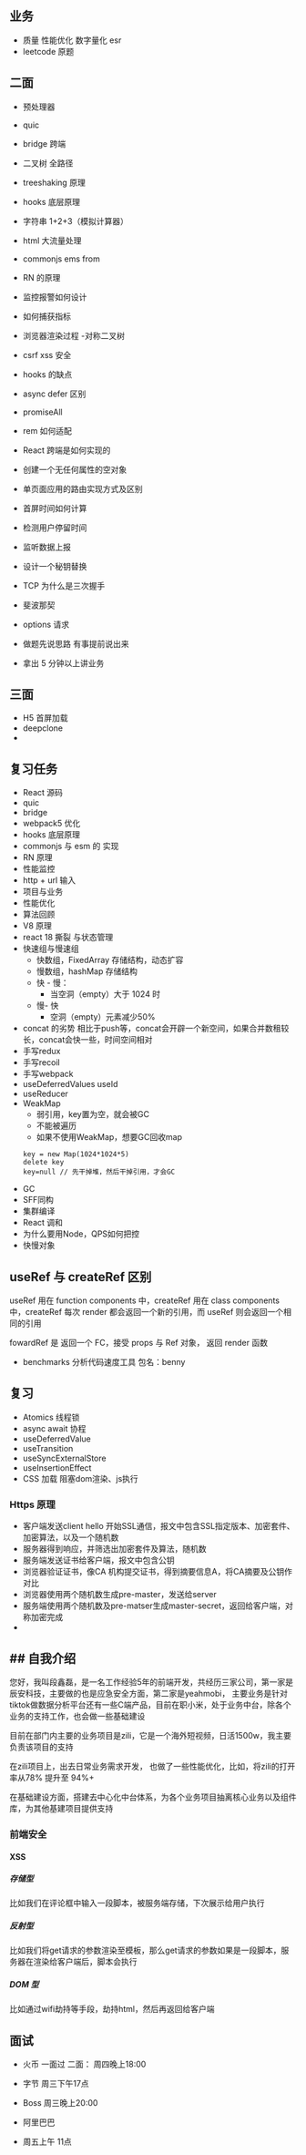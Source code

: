 ## 业务

- 质量 性能优化 数字量化 esr
- leetcode 原题

## 二面

- 预处理器
- quic
- bridge 跨端
- 二叉树 全路径
- treeshaking 原理
- hooks 底层原理
- 字符串 1+2+3（模拟计算器）
- html 大流量处理
- commonjs ems from
- RN 的原理
- 监控报警如何设计
- 如何捕获指标
- 浏览器渲染过程 -对称二叉树
- csrf xss 安全
- hooks 的缺点
- async defer 区别
- promiseAll
- rem 如何适配
- React 跨端是如何实现的
- 创建一个无任何属性的空对象
- 单页面应用的路由实现方式及区别
- 首屏时间如何计算
- 检测用户停留时间
- 监听数据上报
- 设计一个秘钥替换
- TCP 为什么是三次握手
- 斐波那契
- options 请求

- 做题先说思路
  有事提前说出来

- 拿出 5 分钟以上讲业务

## 三面

- H5 首屏加载
- deepclone
-

## 复习任务

- React 源码
- quic
- bridge
- webpack5 优化
- hooks 底层原理
- commonjs 与 esm 的 实现
- RN 原理
- 性能监控
- http + url 输入
- 项目与业务
- 性能优化
- 算法回顾
- V8 原理
- react 18 撕裂 与状态管理
- 快速组与慢速组
  - 快数组，FixedArray 存储结构，动态扩容
  - 慢数组，hashMap 存储结构
  - 快 - 慢：
    - 当空洞（empty）大于 1024 时
  - 慢- 快
    - 空洞（empty）元素减少50%
- concat 的劣势
  相比于push等，concat会开辟一个新空间，如果合并数租较长，concat会快一些，时间空间相对
- 手写redux
- 手写recoil
- 手写webpack
- useDeferredValues useId
- useReducer
- WeakMap
  - 弱引用，key置为空，就会被GC
  - 不能被遍历
  - 如果不使用WeakMap，想要GC回收map
  ```
  key = new Map(1024*1024*5)
  delete key
  key=null // 先干掉堆，然后干掉引用，才会GC
  ```
- GC
- SFF同构
- 集群编译
- React 调和
- 为什么要用Node，QPS如何把控
- 快慢对象

## useRef 与 createRef 区别

useRef 用在 function components 中，createRef 用在 class components 中，createRef 每次 render 都会返回一个新的引用，而 useRef 则会返回一个相同的引用

fowardRef 是 返回一个 FC，接受 props 与 Ref 对象， 返回 render 函数

- benchmarks 分析代码速度工具  包名：benny

## 复习
- Atomics 线程锁
- async await 协程
- useDeferredValue
- useTransition
- useSyncExternalStore
- useInsertionEffect
- CSS 加载 阻塞dom渲染、js执行

### Https 原理
- 客户端发送client hello 开始SSL通信，报文中包含SSL指定版本、加密套件、加密算法，以及一个随机数
- 服务器得到响应，并筛选出加密套件及算法，随机数
- 服务端发送证书给客户端，报文中包含公钥
- 浏览器验证证书，像CA 机构提交证书，得到摘要信息A，将CA摘要及公钥作对比
- 浏览器使用两个随机数生成pre-master，发送给server
- 服务端使用两个随机数及pre-matser生成master-secret，返回给客户端，对称加密完成
- 

## ## 自我介绍

您好，我叫段鑫磊，是一名工作经验5年的前端开发，共经历三家公司，第一家是辰安科技，主要做的也是应急安全方面，第二家是yeahmobi，
主要业务是针对tiktok做数据分析平台还有一些C端产品，目前在职小米，处于业务中台，除各个业务的支持工作，也会做一些基础建设

目前在部门内主要的业务项目是zili，它是一个海外短视频，日活1500w，我主要负责该项目的支持

在zili项目上，出去日常业务需求开发， 也做了一些性能优化，比如，将zili的打开率从78% 提升至 94%+ 

在基础建设方面，搭建去中心化中台体系，为各个业务项目抽离核心业务以及组件库，为其他基建项目提供支持


### 前端安全

#### XSS

##### 存储型
比如我们在评论框中输入一段脚本，被服务端存储，下次展示给用户执行

##### 反射型
比如我们将get请求的参数渲染至模板，那么get请求的参数如果是一段脚本，服务器在渲染给客户端后，脚本会执行

##### DOM 型
比如通过wifi劫持等手段，劫持html，然后再返回给客户端


## 面试
- 火币  一面过
二面： 周四晚上18:00

- 字节
周三下午17点

- Boss 周三晚上20:00


- 阿里巴巴
- 周五上午 11点 